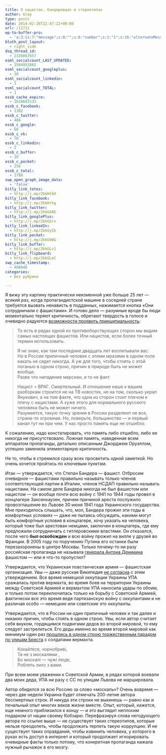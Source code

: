 ```yaml
---
title: О нацистах, бандеровцах и стереотипах
author: Gray
type: posts
date: 2014-02-26T22:47:22+00:00
url: /11711
wp-to-buffer-pro:
  - 'a:3:{s:7:"message";s:0:"";s:6:"number";s:1:"1";s:16:"alternateMessage";s:0:"";}'
bluth_post_layout:
  - right_side
dsq_thread_id:
  - 2326867657
esml_socialcount_LAST_UPDATED:
  - 1504953862
esml_socialcount_googleplus:
  - 30
esml_socialcount_linkedin:
  - 1
esml_socialcount_TOTAL:
  - 1
essb_cache_expire:
  - 1616603133
essb_c_facebook:
  - 1302
essb_c_twitter:
  - 486
essb_c_google:
  - 60
essb_c_vk:
  - 78
essb_c_linkedin:
  - 2
essb_c_buffer:
  - 10
essb_c_pocket:
  - 256
essb_c_total:
  - 1788
swp_open_graph_image_data:
  - 'false'
bitly_link_totes:
  - http://j.mp/2bkHtbO
bitly_link_facebook:
  - http://j.mp/2bkHrkg
bitly_link_twitter:
  - http://j.mp/2bkGkRE
bitly_link_googlePlus:
  - http://j.mp/2bkGGrv
bitly_link_linkedIn:
  - http://j.mp/2bkGyIb
bitly_link_pocket:
  - http://j.mp/2bkG98G
bitly_link_buffer:
  - http://j.mp/2bkGLv1
bitly_link_flipboard:
  - http://j.mp/2bkGLeC
swp_cache_timestamp:
  - 408946
categories:
  - Без рубрики

---
```








Я вижу эту картину практически неизменной уже больше 25 лет — всякий раз, когда пропагандистской машине в соседней стране требуется вызвать ненависть в подданных, нажимается кнопка &#171;Они сотрудничали с фашистами&#187;. И готово дело — разумные вроде бы люди моментально теряют критичность, обретают твердость в голосе и очевидно радуются <a href="http://vvv-ig.livejournal.com/619956.html" target="_blank">возможности проявить принципиальность</a>:

> То есть в рядах одной из противоборствующих сторон мы видим самых настоящих фашистов. Или нацистов, если более точный термин использовать.
> 
> Я не знаю, как там последние двадцать лет воспитывали вас.  
> Но в России приличный человек с этими мразями в одном поле какать не сядет никогда. А уж для того, чтобы стоять с этой поганью в одном строю, причин в природе быть не может вообще.  
> Разве что нападение марсиан, и то не факт.
> 
> Нацист = ВРАГ. Смертельный. И отношение наше к вашим разборкам строится не на ТВ новостях, не на том, сколько украл Янукович, а на том факте, что одна из сторон стоит плечом к плечу с нацистами. А хуже этого для нормального русского человека быть не может ничего.  
> Разумеется, такую точку зрения в России разделяют не все, страна-то огромная. Но, поверьте, большинство &#8212; и первый канал тут ни при чем. У нас просто память еще не отшибло.

К сожалению, надо констатировать, что память либо отшибло, либо ее никогда не присутствовало. Ложная память, наведенная всем аппаратом пропаганды, детально описанным Джорджем Оруэллом, успешно заменила элементарную критичность.

Не то, чтобы я стремился сразу всех просветить одной заметкой. Но очень хочется пройтись по ключевым пунктам.

Итак — утверждается, что Степан Бандера — фашист. Отбросим очевидное — фашистами правильно называть только членов соответствующей партии в Италии, членов НСДАП правильно называть нацистами. На самом деле Бандера никогда не был фашистом или нацистом — он вообще почти всю войну с 1941 по 1944 годы провел в концлагере Заксенхаузен, причем причиной ареста послужило провозглашение во Львове 30 июня 1941 года Украинского государства. Мне приходилось слышать, что, мол, Бандера прожил эти годы в комфортных условиях — даже не пытаясь обсуждать, какими могут быть комфортные условия в концлагере, хочу указать на человека, который тоже был арестован немцами, заключен в концлагерь, где ему предложили сотрудничать с гитлеровскими властями. Он отказался, после чего **был освобожден** и всю войну прожил на вилле у друзей во Франции. В 2005 году по поручению Путина его останки были перезахоронены в центре Москвы. Только почему-то ни разу российская пропаганда не называла <a href="http://ru.wikipedia.org/wiki/%C4%E5%ED%E8%EA%E8%ED,_%C0%ED%F2%EE%ED_%C8%E2%E0%ED%EE%E2%E8%F7#.D0.92.D1.82.D0.BE.D1.80.D0.B0.D1.8F_.D0.BC.D0.B8.D1.80.D0.BE.D0.B2.D0.B0.D1.8F_.D0.B2.D0.BE.D0.B9.D0.BD.D0.B0" target="_blank">генерала Антона Деникина</a> фашистом — или я что-то пропустил?

Утверждается, что Украинская повстанческая армия — фашистская организация. Увы — даже русская Википедия <a href="http://ru.wikipedia.org/wiki/Украинская_повстанческая_армия" target="_blank">не согласна</a> с этим утверждением. Все время немецкой оккупации Украины УПА сражалась против вермахта, во время боев на территории Украины между Советской Армией и вермахтом УПА наносила удары по обоим, и только потом переключилась только на борьбу с Советской Армией, фактически все это время ведя партизанскую войну с оккупантами и не различая особо — немецкие или советские это оккупанты.

Утверждается, что в России ни один приличный человек и так далее и никаких причин, чтобы стоять в одном строю. Увы, если автор считает себя внуком, гордящимся подвигами дедов во второй мировой, то ему следует застрелиться. Его деды именно во время второй мировой как минимум один раз <a href="http://ru.wikipedia.org/wiki/%D1%EE%E2%EC%E5%F1%F2%ED%FB%E9_%EF%E0%F0%E0%E4_%E2%E5%F0%EC%E0%F5%F2%E0_%E8_%D0%CA%CA%C0_%E2_%C1%F0%E5%F1%F2%E5_(1939)" target="_blank">прошлись в одном строю торжественным парадом по улицам Бреста</a> с солдатами вермахта.

<blockquote class="pullquote pull-right">
  <p>
    <i class="icon-quote-left"></i>
  </p>
  
  <p class="pullquote-text">
    Кохайтеся, чорнобриві,<br /> Та не з москалями ,<br /> Бо москалі — чужі люде,<br /> Роблять лихо з вами. 
  </p>
  
  <p>
    <i class="icon-quote-right"></i>
  </p>
</blockquote>

При всем моем уважении к Советской Армии, в рядах которой воевали два моих деда, УПА ни разу с СС по улицам Львова не маршировала.

Автор обиделся за всю Россию за слово &#171;москаль&#187;? Очень вовремя — через две недели Украина будет отмечать 200-летие автора бессмертных строк. И никуда эти строки не выкинешь — равно как и печальный опыт многих веков жизни вместе. Опыт, который, кажется, еще немного приблизился к концу — и это выглядит неплохим подарком от нации своему Кобзарю. Перефразируя слова негодующего автора по ссылке выше — не существует таких стереотипов, которые нельзя преодолеть, чтобы продолжать терпеть такую коррупцию. И не существует таких оправданий, чтобы извинить человека, у которого в руках есть доступ в интернет и который продолжает игнорировать очевидные факты только потому, что конкретная пропаганда нажала нужный рычажок в его мозгу.